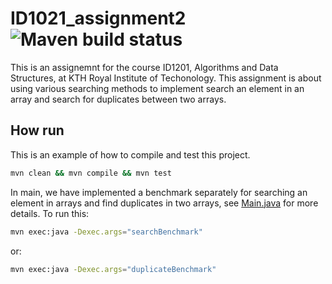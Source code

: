 # ID1021_assignment2 ![Maven build status](https://github.com/Lellalu/ID1201_assignmnet2/actions/workflows/maven.yml/badge.svg)

This is an assignemnt for the course ID1201, Algorithms and Data Structures, at KTH Royal Institute of Techonology. This assignment is about using various searching methods to implement search an element in an array and search for duplicates between two arrays.

## How run

This is an example of how to compile and test this project.

```bash
mvn clean && mvn compile && mvn test
```

In main, we have implemented a benchmark separately for searching an element in arrays and find duplicates in two arrays, see [Main.java](https://github.com/Lellalu/ID1201_assignmnet2/blob/main/src/main/java/se/kth/id1201/Main.java) for more details. To run this:

```bash
mvn exec:java -Dexec.args="searchBenchmark"
```
or:
```bash
mvn exec:java -Dexec.args="duplicateBenchmark"
```
